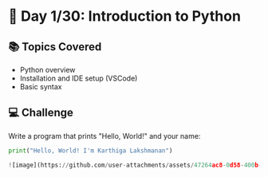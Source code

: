 # 🚀 Day 1/30: Introduction to Python

## 📚 Topics Covered
- Python overview
- Installation and IDE setup (VSCode)
- Basic syntax

## 💻 Challenge
Write a program that prints "Hello, World!" and your name:

```python
print("Hello, World! I'm Karthiga Lakshmanan")

![image](https://github.com/user-attachments/assets/47264ac8-0d58-400b-9596-133004362776)
